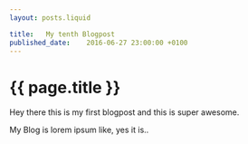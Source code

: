 ```yaml
---
layout: posts.liquid

title:   My tenth Blogpost
published_date:    2016-06-27 23:00:00 +0100
---
```

# {{ page.title }}

Hey there this is my first blogpost and this is super awesome.

My Blog is lorem ipsum like, yes it is..
